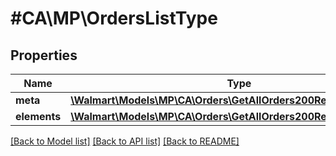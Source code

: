 # #CA\MP\OrdersListType

## Properties

Name | Type | Description | Notes
------------ | ------------- | ------------- | -------------
**meta** | [**\Walmart\Models\MP\CA\Orders\GetAllOrders200ResponseMeta**](GetAllOrders200ResponseMeta.md) |  |
**elements** | [**\Walmart\Models\MP\CA\Orders\GetAllOrders200ResponseElements**](GetAllOrders200ResponseElements.md) |  |


[[Back to Model list]](../) [[Back to API list]](../../Api/CA/MP) [[Back to README]](../../README.md)
